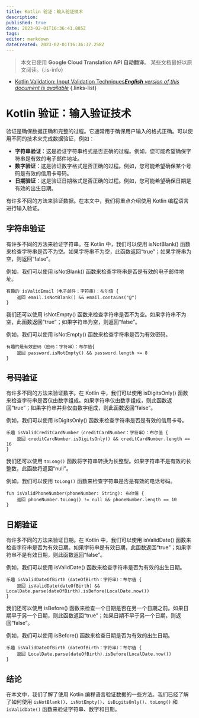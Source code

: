```yaml
---
title: Kotlin 验证：输入验证技术
description: 
published: true
date: 2023-02-01T16:36:41.885Z
tags: 
editor: markdown
dateCreated: 2023-02-01T16:36:37.258Z
---
```


> 本文已使用 **Google Cloud Translation API 自动翻译**。
某些文档最好以原文阅读。{.is-info}

- [Kotlin Validation: Input Validation Techniques***English** version of this document is available*](/en/Knowledge-base/Kotlin/kotlin-validation-input-validation-techniques)
{.links-list}


# Kotlin 验证：输入验证技术

验证是确保数据正确和完整的过程。它通常用于确保用户输入的格式正确。可以使用不同的技术来完成数据验证，例如：

- **字符串验证**：这是验证字符串格式是否正确的过程。例如，您可能希望确保字符串是有效的电子邮件地址。
- **数字验证**：这是验证数字格式是否正确的过程。例如，您可能希望确保某个号码是有效的信用卡号码。
- **日期验证**：这是验证日期格式是否正确的过程。例如，您可能希望确保日期是有效的出生日期。

有许多不同的方法来验证数据。在本文中，我们将重点介绍使用 Kotlin 编程语言进行输入验证。

## 字符串验证

有许多不同的方法来验证字符串。在 Kotlin 中，我们可以使用 isNotBlank() 函数来检查字符串是否不为空。如果字符串不为空，此函数返回“true”；如果字符串为空，则返回“false”。

例如，我们可以使用 isNotBlank() 函数来检查字符串是否是有效的电子邮件地址。

    有趣的 isValidEmail（电子邮件：字符串）：布尔值 {
        返回 email.isNotBlank() && email.contains("@")
    }

我们还可以使用 isNotEmpty() 函数来检查字符串是否不为空。如果字符串不为空，此函数返回“true”；如果字符串为空，则返回“false”。

例如，我们可以使用 isNotEmpty() 函数来检查字符串是否为有效密码。

    有趣的是有效密码（密码：字符串）：布尔值{
        返回 password.isNotEmpty() && password.length >= 8
    }

## 号码验证

有许多不同的方法来验证数字。在 Kotlin 中，我们可以使用 isDigitsOnly() 函数来检查字符串是否仅由数字组成。如果字符串仅由数字组成，则此函数返回“true”；如果字符串并非仅由数字组成，则此函数返回“false”。

例如，我们可以使用 isDigitsOnly() 函数来检查字符串是否是有效的信用卡号。

    乐趣 isValidCreditCardNumber（creditCardNumber：字符串）：布尔值 {
        返回 creditCardNumber.isDigitsOnly() && creditCardNumber.length == 16
    }

我们还可以使用 `toLong()` 函数将字符串转换为长整型。如果字符串不是有效的长整数，此函数将返回“null”。

例如，我们可以使用 `toLong()` 函数来检查字符串是否是有效的电话号码。

    fun isValidPhoneNumber(phoneNumber: String): 布尔值 {
        返回 phoneNumber.toLong() != null && phoneNumber.length == 10
    }

## 日期验证

有许多不同的方法来验证日期。在 Kotlin 中，我们可以使用 isValidDate() 函数来检查字符串是否为有效日期。如果字符串是有效日期，此函数返回“true”；如果字符串不是有效日期，则此函数返回“false”。

例如，我们可以使用 isValidDate() 函数来检查字符串是否为有效的出生日期。

    乐趣 isValidDateOfBirth（dateOfBirth：字符串）：布尔值 {
        返回 isValidDate(dateOfBirth) && LocalDate.parse(dateOfBirth).isBefore(LocalDate.now())
    }

我们还可以使用 isBefore() 函数来检查一个日期是否在另一个日期之前。如果日期早于另一个日期，则此函数返回“true”；如果日期不早于另一个日期，则返回“false”。

例如，我们可以使用 isBefore() 函数来检查日期是否为有效的出生日期。

    乐趣 isValidDateOfBirth（dateOfBirth：字符串）：布尔值 {
        返回 LocalDate.parse(dateOfBirth).isBefore(LocalDate.now())
    }

## 结论

在本文中，我们了解了使用 Kotlin 编程语言验证数据的一些方法。我们已经了解了如何使用 `isNotBlank()`、`isNotEmpty()`、`isDigitsOnly()`、`toLong()` 和 `isValidDate()` 函数来验证字符串、数字和日期。